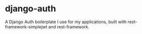# django-auth
A Django Auth boilerplate I use for my applications, built with rest-framework-simplejwt and rest-framework.
